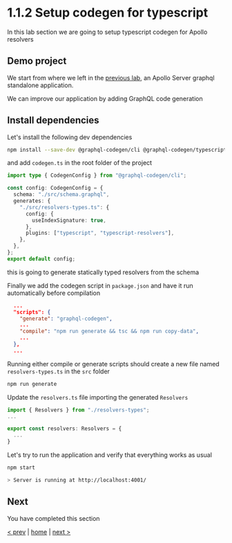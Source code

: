 # 1.1.2 Setup codegen for typescript

In this lab section we are going to setup typescript codegen for Apollo resolvers 

## Demo project

We start from where we left in the [previous lab](./1_1_1_setup_apollo_server.md), an Apollo Server graphql standalone application.

We can improve our application by adding GraphQL code generation


## Install dependencies

Let's install the following dev dependencies

```bash
npm install --save-dev @graphql-codegen/cli @graphql-codegen/typescript-resolvers @graphql-codegen/typescript
```

and add `codegen.ts` in the root folder of the project

```ts
import type { CodegenConfig } from "@graphql-codegen/cli";

const config: CodegenConfig = {
  schema: "./src/schema.graphql",
  generates: {
    "./src/resolvers-types.ts": {
      config: {
        useIndexSignature: true,
      },
      plugins: ["typescript", "typescript-resolvers"],
    },
  },
};
export default config;
```

this is going to generate statically typed resolvers from the schema

Finally we add the codegen script in `package.json` and have it run automatically before compilation

```json
  ...
  "scripts": {
    "generate": "graphql-codegen",
    ...
    "compile": "npm run generate && tsc && npm run copy-data",
    ...
  },
  ...
```

Running either compile or generate scripts should create a new file named `resolvers-types.ts` in the `src` folder

```bash
npm run generate
```

Update the `resolvers.ts` file importing the generated `Resolvers`

```ts
import { Resolvers } from "./resolvers-types";
...

export const resolvers: Resolvers = {
  ...
}
```

Let's try to run the application and verify that everything works as usual

```bash
npm start

> Server is running at http://localhost:4001/
```

## Next

You have completed this section

[< prev](./1_1_1_setup_apollo_server.md) | [home](../readme.md) | [next >](./1_2_setup_apollo_client.md)